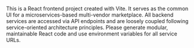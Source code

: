 <!-- Use this file to provide workspace-specific custom instructions to Copilot. For more details, visit https://code.visualstudio.com/docs/copilot/copilot-customization#_use-a-githubcopilotinstructionsmd-file -->

This is a React frontend project created with Vite. It serves as the common UI for a microservices-based multi-vendor marketplace. All backend services are accessed via API endpoints and are loosely coupled following service-oriented architecture principles. Please generate modular, maintainable React code and use environment variables for all service URLs.
